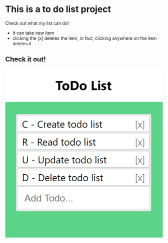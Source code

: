 <h1>This is a to do list project</h1>

Check out what my list can do!
<ul>
    <li>It can take new item</li>
    <li>clicking the [x] deletes the item, in fact, clicking anywhere on the item deletes it</li>
</ul>
<h2> Check it out!</h2>
<img src="./appdisplay.png" >